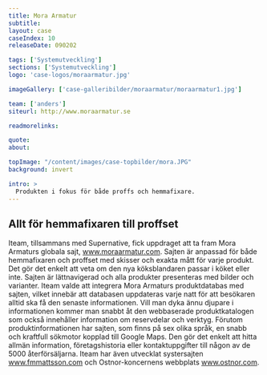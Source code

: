```yaml
---
title: Mora Armatur
subtitle:
layout: case
caseIndex: 10
releaseDate: 090202

tags: ['Systemutveckling']
sections: ['Systemutveckling']
logo: 'case-logos/moraarmatur.jpg'

imageGallery: ['case-galleribilder/moraarmatur/moraarmatur1.jpg']

team: ['anders']
siteurl: http://www.moraarmatur.se

readmorelinks:

quote:
about:

topImage: "/content/images/case-topbilder/mora.JPG"
background: invert

intro: >
  Produkten i fokus för både proffs och hemmafixare.
---
```


## Allt för hemmafixaren till proffset
Iteam, tillsammans med Supernative, fick uppdraget att ta fram Mora Armaturs globala sajt, <a href="http://www.moraarmatur.com" target="_blank">www.moraarmatur.com</a>.
Sajten är anpassad för både hemmafixaren och proffset med skisser och exakta mått för varje produkt. Det gör det enkelt att veta om den nya köksblandaren passar i köket eller inte. Sajten är lättnavigerad och alla produkter presenteras med bilder och varianter. 
Iteam valde att integrera Mora Armaturs produktdatabas med sajten, vilket innebär att databasen uppdateras varje natt för att besökaren alltid ska få den senaste informationen. Vill man dyka ännu djupare i informationen kommer man snabbt åt den webbaserade produktkatalogen som också innehåller information om reservdelar och verktyg. 
Förutom produktinformationen har sajten, som finns på sex olika språk, en snabb och kraftfull sökmotor kopplad till Google Maps. Den gör det enkelt att hitta allmän information, företagshistoria eller kontaktuppgifter till någon av de 5000 återförsäljarna. 
Iteam har även utvecklat systersajten <a href="http://www.moraarmatur.com" target="_blank">www.fmmattsson.com</a> och Ostnor-koncernens webbplats <a href="http://www.moraarmatur.com" target="_blank">www.ostnor.com</a>.
